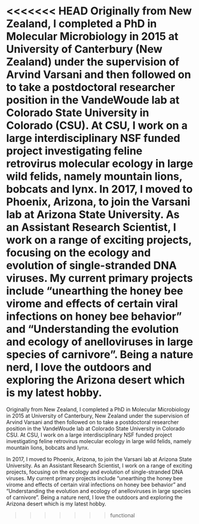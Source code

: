<<<<<<< HEAD
Originally from New Zealand, I completed a PhD in Molecular Microbiology in 2015 at University of Canterbury (New Zealand)
under the supervision of Arvind Varsani and then followed on to take a postdoctoral researcher position in the VandeWoude lab at Colorado State University in Colorado (CSU). At CSU, I work on a large interdisciplinary NSF funded project investigating feline retrovirus molecular ecology in large wild felids, namely mountain lions, bobcats and lynx. In 2017, I moved to Phoenix, Arizona, to join the Varsani lab at Arizona State University. As an Assistant Research Scientist, I work on a range of exciting projects, focusing on the ecology and evolution of single-stranded DNA viruses. My current primary projects include “unearthing the honey bee virome and effects of certain viral infections on honey bee behavior” and “Understanding the evolution and ecology of anelloviruses in large species of carnivore”. Being a nature nerd, I love the outdoors and exploring the Arizona desert which is my latest hobby.
=======
Originally from New Zealand, I completed a PhD in Molecular Microbiology in 2015 at University of Canterbury, New Zealand
under the supervision of Arvind Varsani and then followed on to take a postdoctoral researcher position in the VandeWoude lab at Colorado State University in Colorado CSU.
At CSU, I work on a large interdisciplinary NSF funded project investigating feline retrovirus molecular ecology in large wild felids, namely mountain lions, bobcats and lynx.

In 2017, I moved to Phoenix, Arizona, to join the Varsani lab at Arizona State University. As an Assistant Research Scientist, I work on a range of exciting projects, focusing on the ecology and evolution of single-stranded DNA viruses. My current primary projects include “unearthing the honey bee virome and effects of certain viral infections on honey bee behavior” and “Understanding the evolution and ecology of anelloviruses in large species of carnivore”. Being a nature nerd, I love the outdoors and exploring the Arizona desert which is my latest hobby.
>>>>>>> functional
